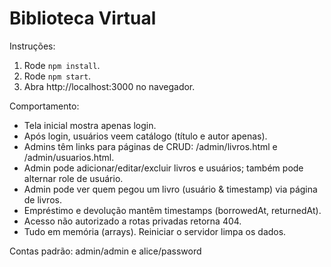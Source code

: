 # Biblioteca Virtual

Instruções:
1. Rode `npm install`.
2. Rode `npm start`.
3. Abra http://localhost:3000 no navegador.

Comportamento:
- Tela inicial mostra apenas login.
- Após login, usuários veem catálogo (título e autor apenas).
- Admins têm links para páginas de CRUD: /admin/livros.html e /admin/usuarios.html.
- Admin pode adicionar/editar/excluir livros e usuários; também pode alternar role de usuário.
- Admin pode ver quem pegou um livro (usuário & timestamp) via página de livros.
- Empréstimo e devolução mantêm timestamps (borrowedAt, returnedAt).
- Acesso não autorizado a rotas privadas retorna 404.
- Tudo em memória (arrays). Reiniciar o servidor limpa os dados.

Contas padrão: admin/admin e alice/password
